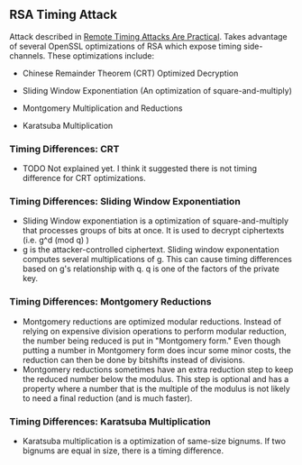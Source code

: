 ## RSA Timing Attack

Attack described in [Remote Timing Attacks Are
Practical](https://crypto.stanford.edu/~dabo/papers/ssl-timing.pdf).
Takes advantage of several OpenSSL optimizations of RSA which expose timing
side-channels. These optimizations include:

* Chinese Remainder Theorem (CRT) Optimized Decryption

* Sliding Window Exponentiation (An optimization of square-and-multiply)

* Montgomery Multiplication and Reductions

* Karatsuba Multiplication

### Timing Differences: CRT 
* TODO Not explained yet. I think it suggested there is not timing difference
  for CRT optimizations.

### Timing Differences: Sliding Window Exponentiation
* Sliding Window exponentiation is a optimization of square-and-multiply 
  that processes groups of bits at once. It is used to decrypt ciphertexts
  (i.e. g^d (mod q) )
* g is the attacker-controlled ciphertext. Sliding window exponentation 
  computes several multiplications of g. This can cause timing differences
  based on g's relationship with q. q is one of the factors of the private
  key.

### Timing Differences: Montgomery Reductions
* Montgomery reductions are optimized modular reductions. Instead of relying
  on expensive division operations to perform modular reduction, the number
  being reduced is put in "Montgomery form." Even though putting a number
  in Montgomery form does incur some minor costs, the reduction can then be
  done by bitshifts instead of divisions.
* Montgomery reductions sometimes have an extra reduction step to keep the 
  reduced number below the modulus. This step is optional and has a property
  where a number that is the multiple of the modulus is not likely to need a
  final reduction (and is much faster).

### Timing Differences: Karatsuba Multiplication
* Karatsuba multiplication is a optimization of same-size bignums. If two
  bignums are equal in size, there is a timing difference.
